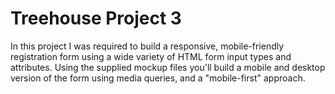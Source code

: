 # Treehouse Project 3

In this project I was required to build a responsive, mobile-friendly registration form using a wide variety of HTML 
form input types and attributes. Using the supplied mockup files you'll build a mobile and desktop version 
of the form using media queries, and a "mobile-first" approach.

